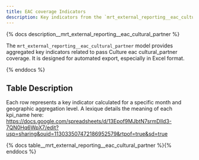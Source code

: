 ```yaml
---
title: EAC coverage Indicators
description: Key indicators from the `mrt_external_reporting__eac_cultural_partner` model.
---
```


{% docs description__mrt_external_reporting__eac_cultural_partner %}

The `mrt_external_reporting__eac_cultural_partner` model provides aggregated key indicators related to pass Culture eac cultural_partner coverage.
It is designed for automated export, especially in Excel format.

{% enddocs %}

## Table Description

Each row represents a key indicator calculated for a specific month and geographic aggregation level.
A lexique details the meaning of each kpi_name here: https://docs.google.com/spreadsheets/d/13Epof9MJbtN7srmDIld3-7QN0Hq6WpX7/edit?usp=sharing&ouid=113033507472186952579&rtpof=true&sd=true

{% docs table__mrt_external_reporting__eac_cultural_partner %}{% enddocs %}
